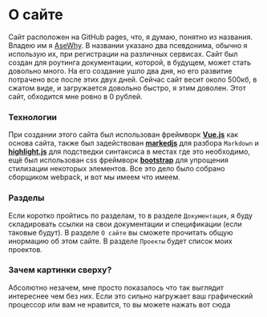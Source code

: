# О сайте
Сайт расположен на GitHub pages, что, я думаю, понятно из названия. Владею им я [AseWhy](https://github.com/AseWhy/). В названии указано два псевдонима, обычно я использую их, при регистрации на различных сервисах. Сайт был создан для роутинга документации, которой, в будущем, может стать довольно много. На его создание ушло два дня, но его развитие потрачено все после этих двух дней. Сейчас сайт весит около 500кб, в сжатом виде, и загружается довольно быстро, я этим доволен. Этот сайт, обходится мне ровно в 0 рублей.

### Технологии
При создании этого сайта был использован фреймворк [**Vue.js**](https://vuejs.org/) как основа сайта, также был задействован [**markedjs**](https://github.com/markedjs/marked) для разбора `Markdown` и [**highlight.js**](https://highlightjs.org/) для подстведки синтаксиса в местах где это необходимо, ещё был использован css фреймворк [**bootstrap**](https://getbootstrap.com/) для упрощения стилизации некоторых элементов. Все это дело было собрано сборщиком webpack, и вот мы имеем что имеем.

### Разделы
Если коротко пройтись по разделам, то в разделе `Документация`, я буду складировать ссылки на свои документации и спецификации (если таковые будут). В разделе `О сайте` вы сможете прочитать общую инормацию об этом сайте. В разделе `Проекты` будет список моих проектов.

### Зачем картинки сверху?
Абсолютно незачем, мне просто показалось что так выглядит интереснее чем без них. Если это сильно нагружает ваш графический процессор или вам не нравится, то вы можете нажать <span a-hook='ImageHandler.chStatusAll' class='contentlink'>вот сюда</span>